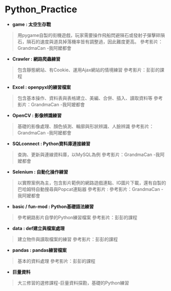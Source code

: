 # Python_Practice

* **game : 太空生存戰**
> 用pygame自製的街機遊戲，玩家需要操作飛船閃避隕石或發射子彈擊碎隕石，隕石的速度與道具掉落機率皆有調整過，因此難度更高。
> 參考影片：GrandmaCan -我阿嬤都會

* **Crawler : 網路爬蟲練習**
> 包含靜態網站、有Cookie、運用Ajax網站的情境練習
> 參考影片：彭彭的課程

* **Excel : openpyxl的練習檔案**
> 包含基本操作、資料表與表格建立、美編、合併、插入、讀取資料等
> 參考影片：GrandmaCan -我阿嬤都會

* **OpenCV : 影像辨識練習**
> 基礎的影像處理、顏色偵測、輪廓與形狀辨識、人臉辨識
> 參考影片：GrandmaCan -我阿嬤都會

* **SQLconnect : Python資料庫連接練習**
> 查詢、更新與連線資料庫，以MySQL為例
> 參考影片：GrandmaCan -我阿嬤都會

* **Selenium : 自動化操作練習**
> 以實際案例為主，包含影片範例的網路遊戲連點、IG圖片下載，還有自製的巴哈姆特自動搜尋與Popcat連點器
> 參考影片 : 參考影片：GrandmaCan -我阿嬤都會

* **basic / fun-mod : Python基礎語法練習**
> 參考網路影片自學的Python練習檔案
> 參考影片：彭彭的課程

* **data : def建立與檔案處理**
> 建立物件與讀取檔案的練習
> 參考影片：彭彭的課程

* **pandas : pandas練習檔案**
> 基本的資料處理
> 參考影片：彭彭的課程

* **巨量資料**
> 大三修習的選修課程-巨量資料探勘，基礎的Python練習
